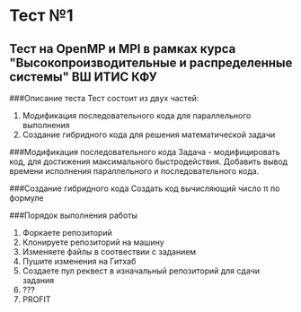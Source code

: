 # Тест №1
## Тест на OpenMP и MPI в рамках курса "Высокопроизводительные и распределенные системы" ВШ ИТИС КФУ

###Описание теста
Тест состоит из двух частей:
1. Модификация последовательного кода для параллельного выполнения
2. Создание гибридного кода для решения математической задачи

###Модификация последовательного кода
Задача - модифицировать код, для достижения максимального быстродействия.
Добавить вывод времени исполнения параллельного и последовательного кода.

###Создание гибридного кода
Создать код вычисляющий число &pi; по формуле


###Порядок выполнения работы
1. Форкаете репозиторий
2. Клонируете репозиторий на машину
3. Изменяете файлы в соотвествии с заданием
4. Пушите изменения на Гитхаб
5. Создаете пул реквест в изначальный репозиторий для сдачи задания
6. ???
7. PROFIT
